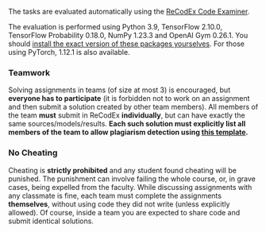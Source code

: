 The tasks are evaluated automatically using the
[ReCodEx Code Examiner](https://recodex.mff.cuni.cz/).

The evaluation is performed using Python 3.9, TensorFlow 2.10.0,
TensorFlow Probability 0.18.0, NumPy 1.23.3 and OpenAI Gym 0.26.1.
You should [install the exact version of these packages yourselves](#faq_install).
For those using PyTorch, 1.12.1 is also available.

### Teamwork

Solving assignments in teams (of size at most 3) is encouraged, but **everyone has to
participate** (it is forbidden not to work on an assignment and then submit
a solution created by other team members). All members of the team
**must** submit in ReCodEx **individually**, but can have exactly the same
sources/models/results. **Each such solution must explicitly list all
members of the team to allow plagiarism detection using
[this template](https://github.com/ufal/npfl122/tree/master/labs/team_description.py).**

### No Cheating

Cheating is **strictly prohibited** and any student found cheating will be punished.
The punishment can involve failing the whole course, or, in grave cases, being
expelled from the faculty. While discussing assignments with any classmate is fine,
each team must complete the assignments **themselves**, without using code they did not
write (unless explicitly allowed). Of course, inside a team you are expected to
share code and submit identical solutions.
